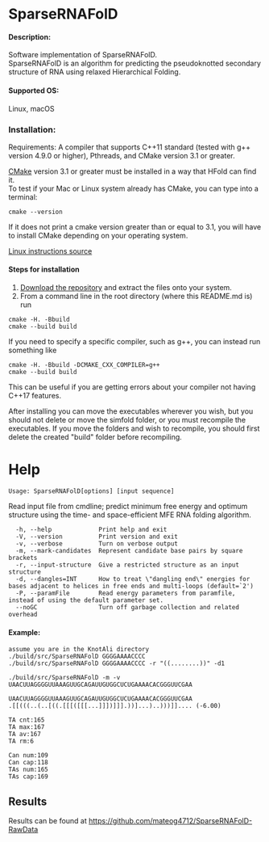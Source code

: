 # SparseRNAFolD

#### Description:
Software implementation of SparseRNAFolD.      
SparseRNAFolD is an algorithm for predicting the pseudoknotted secondary structure of RNA using relaxed Hierarchical Folding.

#### Supported OS: 
Linux, macOS


### Installation:  
Requirements: A compiler that supports C++11 standard (tested with g++ version 4.9.0 or higher), Pthreads, and CMake version 3.1 or greater.    

[CMake](https://cmake.org/install/) version 3.1 or greater must be installed in a way that HFold can find it.    
To test if your Mac or Linux system already has CMake, you can type into a terminal:      
```
cmake --version
```
If it does not print a cmake version greater than or equal to 3.1, you will have to install CMake depending on your operating system.

[Linux instructions source](https://geeksww.com/tutorials/operating_systems/linux/installation/downloading_compiling_and_installing_cmake_on_linux.php)

#### Steps for installation   
1. [Download the repository](https://github.com/mateog4712/SparseRNAFolD.git) and extract the files onto your system.
2. From a command line in the root directory (where this README.md is) run
```
cmake -H. -Bbuild
cmake --build build
```   
If you need to specify a specific compiler, such as g++, you can instead run something like   
```
cmake -H. -Bbuild -DCMAKE_CXX_COMPILER=g++
cmake --build build
```   
This can be useful if you are getting errors about your compiler not having C++17 features.

After installing you can move the executables wherever you wish, but you should not delete or move the simfold folder, or you must recompile the executables. If you move the folders and wish to recompile, you should first delete the created "build" folder before recompiling.

Help
========================================

```
Usage: SparseRNAFolD[options] [input sequence]
```

Read input file from cmdline; predict minimum free energy and optimum structure using the time- and space-efficient MFE RNA folding algorithm.

```
  -h, --help             Print help and exit
  -V, --version          Print version and exit
  -v, --verbose          Turn on verbose output
  -m, --mark-candidates  Represent candidate base pairs by square brackets
  -r, --input-structure  Give a restricted structure as an input structure
  -d, --dangles=INT      How to treat \"dangling end\" energies for bases adjacent to helices in free ends and multi-loops (default=`2')
  -P, --paramFile        Read energy parameters from paramfile, instead of using the default parameter set.
  --noGC                 Turn off garbage collection and related overhead
```

#### Example:
    assume you are in the KnotAli directory
    ./build/src/SparseRNAFolD GGGGAAAACCCC
    ./build/src/SparseRNAFolD GGGGAAAACCCC -r "((........))" -d1

```
./build/src/SparseRNAFolD -m -v UAACUUAGGGGUUAAAGUUGCAGAUUGUGGCUCUGAAAACACGGGUUCGAA

UAACUUAGGGGUUAAAGUUGCAGAUUGUGGCUCUGAAAACACGGGUUCGAA
.[[(((..(..[((.[[[([[[...]]])]]].))]...)..)))]].... (-6.00)

TA cnt:165
TA max:167
TA av:167
TA rm:6

Can num:109
Can cap:118
TAs num:165
TAs cap:169
```
    
## Results
Results can be found at https://github.com/mateog4712/SparseRNAFolD-RawData
